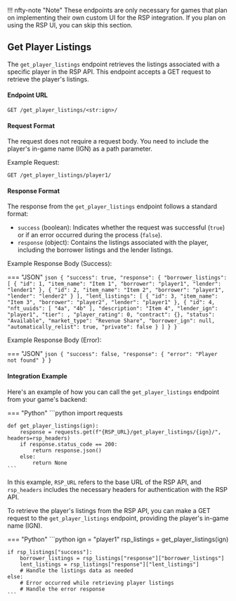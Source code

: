 !!! nfty-note "Note"
    These endpoints are only necessary for games that plan on implementing their own custom UI for the RSP integration. If you plan on using the RSP UI, you can skip this section.

## Get Player Listings

The `get_player_listings` endpoint retrieves the listings associated with a specific player in the RSP API. This endpoint accepts a GET request to retrieve the player's listings.

#### Endpoint URL

```
GET /get_player_listings/<str:ign>/
```

#### Request Format

The request does not require a request body. You need to include the player's in-game name (IGN) as a path parameter.

Example Request:

```
GET /get_player_listings/player1/
```

#### Response Format

The response from the `get_player_listings` endpoint follows a standard format:

- `success` (boolean): Indicates whether the request was successful (`true`) or if an error occurred during the process (`false`).
- `response` (object): Contains the listings associated with the player, including the borrower listings and the lender listings.

Example Response Body (Success):

=== "JSON"
    ```json
    {
        "success": true,
        "response": {
            "borrower_listings": [
                {
                    "id": 1,
                    "item_name": "Item 1",
                    "borrower": "player1",
                    "lender": "lender1"
                },
                {
                    "id": 2,
                    "item_name": "Item 2",
                    "borrower": "player1",
                    "lender": "lender2"
                }
            ],
            "lent_listings": [
                {
                    "id": 3,
                    "item_name": "Item 3",
                    "borrower": "player2",
                    "lender": "player1"
                },
                {
                    "id": 4,
                    "nft_uuids": [
                        "4a",
                        "4b"
                    ],
                    "description": "Item 4",
                    "lender_ign": "player1",
                    "tier": ,
                    "player_rating": 0,
                    "contract": {},
                    "status": "Available",
                    "market_type": "Revenue Share",
                    "borrower_ign": null,
                    "automatically_relist": true,
                    "private": false
                }
            ]
        }
    }
    ```

Example Response Body (Error):

=== "JSON"
    ```json
    {
        "success": false,
        "response": {
            "error": "Player not found"
        }
    }
    ```

#### Integration Example

Here's an example of how you can call the `get_player_listings` endpoint from your game's backend:

=== "Python"
    ```python
    import requests

    def get_player_listings(ign):
        response = requests.get(f"{RSP_URL}/get_player_listings/{ign}/", headers=rsp_headers)
        if response.status_code == 200:
            return response.json()
        else:
            return None
    ```

In this example, `RSP_URL` refers to the base URL of the RSP API, and `rsp_headers` includes the necessary headers for authentication with the RSP API.

To retrieve the player's listings from the RSP API, you can make a GET request to the `get_player_listings` endpoint, providing the player's in-game name (IGN).

=== "Python"
    ```python
    ign = "player1"
    rsp_listings = get_player_listings(ign)
    
    if rsp_listings["success"]:
        borrower_listings = rsp_listings["response"]["borrower_listings"]
        lent_listings = rsp_listings["response"]["lent_listings"]
        # Handle the listings data as needed
    else:
        # Error occurred while retrieving player listings
        # Handle the error response
    ```